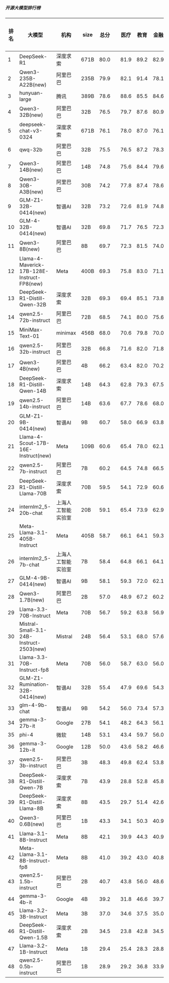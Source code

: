 ##### 开源大模型排行榜
|排名|大模型|机构|size|总分| |医疗|教育|金融|法律|行政公务|心理健康|推理与数学计算|语言与指令遵从|
|---|-----|---|-------|---|-|----|---|---|---|------|-------|-----------|------------|
|1|DeepSeek-R1|深度求索|671B|80.0| |        81.9|89.2|82.9|73.8|        83.0|61.5|        84.4|83.5|
|2|Qwen3-235B-A22B(new)|阿里巴巴|235B|79.9| |        82.1|91.4|78.1|70.0|        90.0|62.5|        85.5|79.8|
|3|hunyuan-large|腾讯|389B|78.6| |        88.6|85.5|84.6|82.4|        70.4|73.2|        65.7|78.0|
|4|Qwen3-32B(new)|阿里巴巴|32B|76.5| |        79.7|87.6|80.9|64.5|        73.3|68.3|        83.0|75.6|
|5|deepseek-chat-v3-0324|深度求索|671B|76.1| |        78.0|87.0|76.1|61.7|        81.2|64.6|        76.9|83.7|
|6|qwq-32b|阿里巴巴|32B|75.5| |        76.5|87.2|78.3|60.9|        82.2|63.0|        79.3|77.3|
|7|Qwen3-14B(new)|阿里巴巴|14B|74.8| |        75.6|84.4|79.6|62.2|        73.3|63.4|        82.1|78.6|
|8|Qwen3-30B-A3B(new)|阿里巴巴|30B|74.2| |        77.8|87.4|78.6|51.1|        66.7|68.3|        83.6|80.7|
|9|GLM-Z1-32B-0414(new)|智谱AI|32B|73.2| |        72.6|81.9|74.8|62.2|        80.0|63.3|        77.2|74.7|
|10|GLM-4-32B-0414(new)|智谱AI|32B|69.8| |        71.7|76.5|72.3|54.5|        76.0|60.9|        68.3|78.3|
|11|Qwen3-8B(new)|阿里巴巴|8B|69.7| |        72.3|81.5|74.0|54.4|        53.3|65.8|        77.2|78.8|
|12|Llama-4-Maverick-17B-128E-Instruct-FP8(new)|Meta|400B|69.3| |        75.8|83.0|71.1|48.1|        69.0|59.0|        71.7|77.0|
|13|DeepSeek-R1-Distill-Qwen-32B|深度求索|32B|69.3| |        69.4|85.1|73.8|51.8|        76.0|53.8|        70.5|74.1|
|14|qwen2.5-72b-instruct|阿里巴巴|72B|68.5| |        74.1|80.0|75.6|51.6|        67.0|59.5|        66.7|73.6|
|15|MiniMax-Text-01|minimax|456B|68.0| |        70.6|79.8|70.0|50.7|        71.0|57.8|        65.0|79.1|
|16|qwen2.5-32b-instruct|阿里巴巴|32B|66.8| |        71.6|82.0|71.8|50.8|        64.5|57.8|        62.1|74.1|
|17|Qwen3-4B(new)|阿里巴巴|4B|66.2| |        63.4|82.0|70.2|44.4|        60.0|55.8|        77.5|76.0|
|18|DeepSeek-R1-Distill-Qwen-14B|深度求索|14B|64.3| |        62.8|79.3|67.5|40.2|        66.5|55.6|        69.8|72.7|
|19|qwen2.5-14b-instruct|阿里巴巴|14B|63.6| |        67.7|78.6|68.0|45.4|        61.0|56.1|        59.1|73.0|
|20|GLM-Z1-9B-0414(new)|智谱AI|9B|60.7| |        58.0|66.9|63.8|31.5|        75.5|48.8|        71.5|69.6|
|21|Llama-4-Scout-17B-16E-Instruct(new)|Meta|109B|60.6| |        65.4|78.0|62.1|31.8|        55.5|54.0|        63.9|74.3|
|22|qwen2.5-7b-instruct|阿里巴巴|7B|60.2| |        64.5|74.8|66.5|41.8|        53.0|56.0|        54.1|70.6|
|23|DeepSeek-R1-Distill-Llama-70B|深度求索|70B|59.5| |        54.1|72.9|60.6|34.7|        70.0|46.2|        68.5|69.3|
|24|internlm2_5-20b-chat|上海人工智能实验室|20B|59.1| |        65.4|73.9|62.9|44.7|        53.5|52.7|        49.2|70.7|
|25|Meta-Llama-3.1-405B-Instruct|Meta|405B|58.7| |        66.1|64.1|59.3|34.7|        59.0|53.9|        60.0|72.6|
|26|internlm2_5-7b-chat|上海人工智能实验室|7B|58.4| |        64.8|66.1|64.1|43.1|        55.5|51.0|        51.5|70.9|
|27|GLM-4-9B-0414(new)|智谱AI|9B|58.1| |        59.3|72.0|62.1|40.8|        53.5|49.2|        55.9|71.9|
|28|Qwen3-1.7B(new)|阿里巴巴|2B|57.0| |        48.9|67.2|60.2|34.5|        50.0|50.0|        72.4|73.1|
|29|Llama-3.3-70B-Instruct|Meta|70B|56.7| |        59.2|63.8|56.9|29.9|        60.5|49.6|        61.2|72.2|
|30|Mistral-Small-3.1-24B-Instruct-2503(new)|Mistral|24B|56.4| |        53.1|68.0|57.6|33.3|        57.0|47.1|        62.9|72.2|
|31|Llama-3.3-70B-Instruct-fp8|Meta|70B|56.0| |        58.7|63.0|56.0|29.2|        59.0|48.5|        61.6|71.9|
|32|GLM-Z1-Rumination-32B-0414(new)|智谱AI|32B|55.4| |        47.9|69.6|54.3|38.9|        56.7|44.1|        66.5|64.9|
|33|glm-4-9b-chat|智谱AI|9B|54.2| |        56.0|73.4|57.3|36.5|        52.0|47.1|        44.4|66.7|
|34|gemma-3-27b-it|Google|27B|54.1| |        48.2|64.3|56.1|21.3|        66.5|44.5|        65.5|66.2|
|35|phi-4|微软|14B|53.1| |        43.4|59.7|56.0|24.9|        64.5|43.2|        66.0|67.2|
|36|gemma-3-12b-it|Google|12B|50.0| |        43.6|58.2|46.6|20.4|        59.0|41.1|        65.0|66.4|
|37|qwen2.5-3b-instruct|阿里巴巴|3B|48.3| |        49.8|62.4|53.8|26.9|        42.0|43.8|        45.4|62.4|
|38|DeepSeek-R1-Distill-Qwen-7B|深度求索|7B|43.9| |        28.8|52.8|45.8|19.2|        54.0|30.4|        59.6|60.3|
|39|DeepSeek-R1-Distill-Llama-8B|深度求索|8B|43.5| |        29.7|51.4|42.6|20.3|        52.0|31.9|        57.7|62.7|
|40|Qwen3-0.6B(new)|阿里巴巴|1B|43.3| |        34.1|50.3|40.9|17.8|        46.7|30.9|        58.5|67.4|
|41|Llama-3.1-8B-Instruct|Meta|8B|42.1| |        39.9|44.3|40.9|21.3|        43.0|37.2|        47.7|62.5|
|42|Meta-Llama-3.1-8B-Instruct-fp8|Meta|8B|41.0| |        39.2|43.0|40.8|19.5|        37.5|34.0|        50.9|63.3|
|43|qwen2.5-1.5b-instruct|阿里巴巴|2B|40.7| |        43.8|56.0|48.6|25.6|        35.0|39.6|        28.7|48.5|
|44|gemma-3-4b-it|Google|4B|39.2| |        31.8|46.6|39.7|16.6|        39.5|29.2|        56.2|54.4|
|45|Llama-3.2-3B-Instruct|Meta|3B|37.0| |        34.6|37.5|35.0|17.1|        34.0|29.6|        46.2|62.0|
|46|DeepSeek-R1-Distill-Qwen-1.5B|深度求索|2B|34.5| |        23.8|42.8|34.5|15.4|        34.5|23.9|        52.4|49.0|
|47|Llama-3.2-1B-Instruct|Meta|1B|29.4| |        25.4|28.3|28.8|14.6|        29.0|21.1|        35.9|52.5|
|48|qwen2.5-0.5b-instruct|阿里巴巴|1B|28.9| |        29.2|36.8|33.9|18.4|        22.5|24.5|        26.6|39.3|
    
